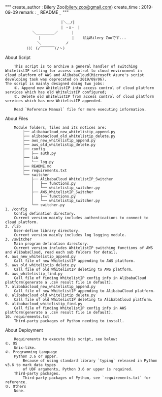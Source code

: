 """
create_author : Bilery Zoo(bilery.zoo@gmail.com)
create_time   : 2019-09-09
remark       : *_* README *_*
"""


            　　 　 　　　　 　 |＼＿/|
            　　 　 　　　　 　 | ・x・ |
            　　 ＼＿＿＿＿＿／　　　 |
            　　 　 |　　　 　　　　　|    私はBilery Zooです...
            　　　　＼　　　　　 　ノ　
            　（（（　(/￣￣￣￣(/ヽ)


About Script

        This script is to archive a general handler of switching WhitelistIP setting for access control to cloud environment in
    cloud platform of AWS and AlibabaCloud(Microsoft Azure's script developing task was deprecated on 2019/09/06).
    The script is mainly designed doing two jobs:
        ①. Append new WhitelistIP into access control of cloud platform services which has old WhitelistIP configured;
        ②. Delete old WhitelistIP from access control of cloud platform services which has new WhitelistIP appended.
        
        Read `Reference Manual` file for more executing information.

About Files

        Module folders, files and its notices are:
            ├── alibabacloud_new_whitelistip_append.py
            ├── alibabacloud_old_whitelistip_delete.py
            ├── aws_new_whitelistip_append.py
            ├── aws_old_whitelistip_delete.py
            ├── config
            │   ├── auth.py
            ├── lib
            │   └── log.py
            ├── README.md
            ├── requirements.txt
            └── switcher
                ├── AlibabaCloud_WhitelistIP_Switcher
                │   ├── functions.py
                │   └── whitelistip_switcher.py
                ├── AWS_WhitelistIP_Switcher
                │   ├── functions.py
                │   └── whitelistip_switcher.py
                └── switcher.py
    1. /config
        Config defination directory.
        Current version mainly includes authentications to connect to cloud platform.
    2. /lib
        User-define library directory.
        Current version mainly includes log logging module.
    3. /switcher
        Main program defination directory.
        Current version includes WhitelistIP switching functions of AWS and AlibabaCloud, read each sub folders for detail.
    4. aws_new_whitelistip_append.py
        Call file of new WhitelistIP appending to AWS platform.
    5. aws_old_whitelistip_delete.py
        Call file of old WhitelistIP deleting to AWS platform.
    6. aws_whitelistip_find.py
        Call file of finding WhitelistIP config info in AlibabaCloud platform(generate a .csv result file in default).
    7. alibabacloud_new_whitelistip_append.py
        Call file of new WhitelistIP appending to AlibabaCloud platform.
    8. alibabacloud_old_whitelistip_delete.py
        Call file of old WhitelistIP deleting to AlibabaCloud platform.
    9. alibabacloud_whitelistip_find.py
        Call file of finding WhitelistIP config info in AWS platform(generate a .csv result file in default).
    10. requirements.txt
        Third-party packages of Python needing to install.
        
About Deployment

        Requirements to execute this script, see below:
    ①. OS
        Unix-like.
    ②. Programming Language
        Python 3.6 or upper.
            Because of using standard library `typing` released in Python v3.6 to mark data types
            of UDF arguments, Python 3.6 or upper is required.
        Third-party packages.
            Third-party packages of Python, see `requirements.txt` for reference.
    ③. Others
        None.

